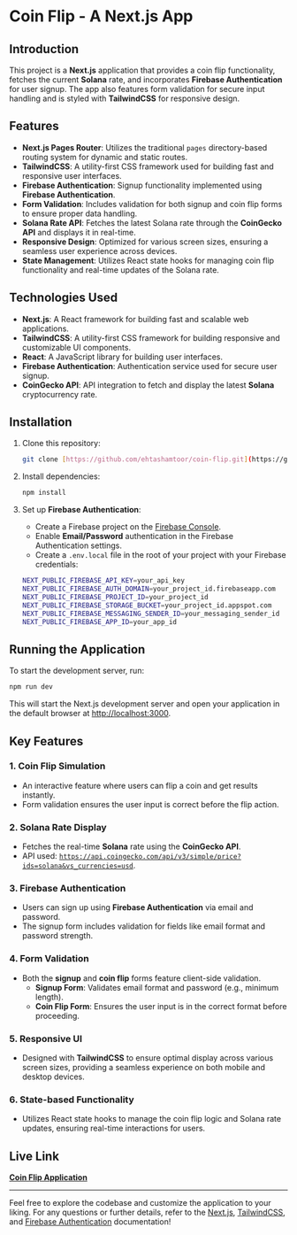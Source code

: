 # Coin Flip - A Next.js App

## Introduction

This project is a **Next.js** application that provides a coin flip functionality, fetches the current **Solana** rate, and incorporates **Firebase Authentication** for user signup. The app also features form validation for secure input handling and is styled with **TailwindCSS** for responsive design.

## Features

- **Next.js Pages Router**: Utilizes the traditional `pages` directory-based routing system for dynamic and static routes.
- **TailwindCSS**: A utility-first CSS framework used for building fast and responsive user interfaces.
- **Firebase Authentication**: Signup functionality implemented using **Firebase Authentication**.
- **Form Validation**: Includes validation for both signup and coin flip forms to ensure proper data handling.
- **Solana Rate API**: Fetches the latest Solana rate through the **CoinGecko API** and displays it in real-time.
- **Responsive Design**: Optimized for various screen sizes, ensuring a seamless user experience across devices.
- **State Management**: Utilizes React state hooks for managing coin flip functionality and real-time updates of the Solana rate.

## Technologies Used

- **Next.js**: A React framework for building fast and scalable web applications.
- **TailwindCSS**: A utility-first CSS framework for building responsive and customizable UI components.
- **React**: A JavaScript library for building user interfaces.
- **Firebase Authentication**: Authentication service used for secure user signup.
- **CoinGecko API**: API integration to fetch and display the latest **Solana** cryptocurrency rate.

## Installation

1. Clone this repository:

   ```bash
   git clone [https://github.com/ehtashamtoor/coin-flip.git](https://github.com/ehtashamtoor/CoinFLip.git)
   ```

2. Install dependencies:

   ```bash
   npm install
   ```

3. Set up **Firebase Authentication**:
   - Create a Firebase project on the [Firebase Console](https://console.firebase.google.com/).
   - Enable **Email/Password** authentication in the Firebase Authentication settings.
   - Create a `.env.local` file in the root of your project with your Firebase credentials:

   ```bash
   NEXT_PUBLIC_FIREBASE_API_KEY=your_api_key
   NEXT_PUBLIC_FIREBASE_AUTH_DOMAIN=your_project_id.firebaseapp.com
   NEXT_PUBLIC_FIREBASE_PROJECT_ID=your_project_id
   NEXT_PUBLIC_FIREBASE_STORAGE_BUCKET=your_project_id.appspot.com
   NEXT_PUBLIC_FIREBASE_MESSAGING_SENDER_ID=your_messaging_sender_id
   NEXT_PUBLIC_FIREBASE_APP_ID=your_app_id
   ```

## Running the Application

To start the development server, run:

```bash
npm run dev
```

This will start the Next.js development server and open your application in the default browser at [http://localhost:3000](http://localhost:3000).

## Key Features

### 1. **Coin Flip Simulation**
   - An interactive feature where users can flip a coin and get results instantly.
   - Form validation ensures the user input is correct before the flip action.

### 2. **Solana Rate Display**
   - Fetches the real-time **Solana** rate using the **CoinGecko API**.
   - API used: [`https://api.coingecko.com/api/v3/simple/price?ids=solana&vs_currencies=usd`](https://api.coingecko.com/api/v3/simple/price?ids=solana&vs_currencies=usd).

### 3. **Firebase Authentication**
   - Users can sign up using **Firebase Authentication** via email and password.
   - The signup form includes validation for fields like email format and password strength.

### 4. **Form Validation**
   - Both the **signup** and **coin flip** forms feature client-side validation.
     - **Signup Form**: Validates email format and password (e.g., minimum length).
     - **Coin Flip Form**: Ensures the user input is in the correct format before proceeding.

### 5. **Responsive UI**
   - Designed with **TailwindCSS** to ensure optimal display across various screen sizes, providing a seamless experience on both mobile and desktop devices.

### 6. **State-based Functionality**
   - Utilizes React state hooks to manage the coin flip logic and Solana rate updates, ensuring real-time interactions for users.

## Live Link

[**Coin Flip Application**](https://coin-flip-jade.vercel.app/)

---

Feel free to explore the codebase and customize the application to your liking. For any questions or further details, refer to the [Next.js](https://nextjs.org/docs), [TailwindCSS](https://tailwindcss.com/docs), and [Firebase Authentication](https://firebase.google.com/docs/auth) documentation!
